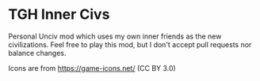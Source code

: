 # TGH Inner Civs
Personal Unciv mod which uses my own inner friends as the new civilizations.
Feel free to play this mod, but I don't accept pull requests nor balance changes.

Icons are from https://game-icons.net/ (CC BY 3.0)
